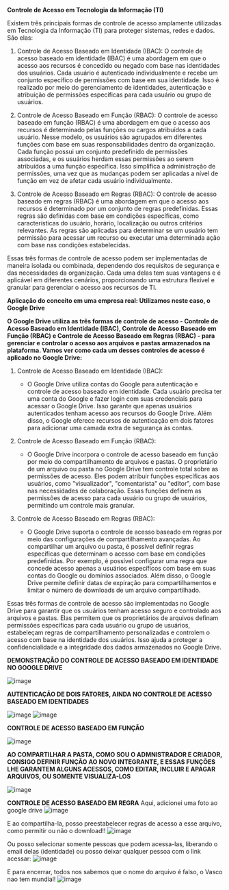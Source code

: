 **Controle de Acesso em Tecnologia da Informação (TI)**

Existem três principais formas de controle de acesso amplamente utilizadas em Tecnologia da Informação (TI) para proteger sistemas, redes e dados. São elas:

1. Controle de Acesso Baseado em Identidade (IBAC):
O controle de acesso baseado em identidade (IBAC) é uma abordagem em que o acesso aos recursos é concedido ou negado com base nas identidades dos usuários. Cada usuário é autenticado individualmente e recebe um conjunto específico de permissões com base em sua identidade. Isso é realizado por meio do gerenciamento de identidades, autenticação e atribuição de permissões específicas para cada usuário ou grupo de usuários.

2. Controle de Acesso Baseado em Função (RBAC):
O controle de acesso baseado em função (RBAC) é uma abordagem em que o acesso aos recursos é determinado pelas funções ou cargos atribuídos a cada usuário. Nesse modelo, os usuários são agrupados em diferentes funções com base em suas responsabilidades dentro da organização. Cada função possui um conjunto predefinido de permissões associadas, e os usuários herdam essas permissões ao serem atribuídos a uma função específica. Isso simplifica a administração de permissões, uma vez que as mudanças podem ser aplicadas a nível de função em vez de afetar cada usuário individualmente.

3. Controle de Acesso Baseado em Regras (RBAC):
O controle de acesso baseado em regras (RBAC) é uma abordagem em que o acesso aos recursos é determinado por um conjunto de regras predefinidas. Essas regras são definidas com base em condições específicas, como características do usuário, horário, localização ou outros critérios relevantes. As regras são aplicadas para determinar se um usuário tem permissão para acessar um recurso ou executar uma determinada ação com base nas condições estabelecidas.

Essas três formas de controle de acesso podem ser implementadas de maneira isolada ou combinada, dependendo dos requisitos de segurança e das necessidades da organização. Cada uma delas tem suas vantagens e é aplicável em diferentes cenários, proporcionando uma estrutura flexível e granular para gerenciar o acesso aos recursos de TI.





**Aplicação do conceito em uma empresa real: Utilizamos neste caso, o Google Drive**


**O Google Drive utiliza as três formas de controle de acesso - Controle de Acesso Baseado em Identidade (IBAC), Controle de Acesso Baseado em Função (RBAC) e Controle de Acesso Baseado em Regras (RBAC) - para gerenciar e controlar o acesso aos arquivos e pastas armazenados na plataforma. Vamos ver como cada um desses controles de acesso é aplicado no Google Drive:**

1. Controle de Acesso Baseado em Identidade (IBAC):
   - O Google Drive utiliza contas do Google para autenticação e controle de acesso baseado em identidade. Cada usuário precisa ter uma conta do Google e fazer login com suas credenciais para acessar o Google Drive. Isso garante que apenas usuários autenticados tenham acesso aos recursos do Google Drive. Além disso, o Google oferece recursos de autenticação em dois fatores para adicionar uma camada extra de segurança às contas.

2. Controle de Acesso Baseado em Função (RBAC):
   - O Google Drive incorpora o controle de acesso baseado em função por meio do compartilhamento de arquivos e pastas. O proprietário de um arquivo ou pasta no Google Drive tem controle total sobre as permissões de acesso. Eles podem atribuir funções específicas aos usuários, como "visualizador", "comentarista" ou "editor", com base nas necessidades de colaboração. Essas funções definem as permissões de acesso para cada usuário ou grupo de usuários, permitindo um controle mais granular.

3. Controle de Acesso Baseado em Regras (RBAC):
   - O Google Drive suporta o controle de acesso baseado em regras por meio das configurações de compartilhamento avançadas. Ao compartilhar um arquivo ou pasta, é possível definir regras específicas que determinam o acesso com base em condições predefinidas. Por exemplo, é possível configurar uma regra que concede acesso apenas a usuários específicos com base em suas contas do Google ou domínios associados. Além disso, o Google Drive permite definir datas de expiração para compartilhamentos e limitar o número de downloads de um arquivo compartilhado.

Essas três formas de controle de acesso são implementadas no Google Drive para garantir que os usuários tenham acesso seguro e controlado aos arquivos e pastas. Elas permitem que os proprietários de arquivos definam permissões específicas para cada usuário ou grupo de usuários, estabeleçam regras de compartilhamento personalizadas e controlem o acesso com base na identidade dos usuários. Isso ajuda a proteger a confidencialidade e a integridade dos dados armazenados no Google Drive.

**DEMONSTRAÇÃO DO CONTROLE DE ACESSO BASEADO EM IDENTIDADE NO GOOGLE DRIVE**

![image](https://github.com/mcruvinel/redes/assets/99694882/cfe240cd-cf3a-4de1-9891-ca7e64c20d73)


**AUTENTICAÇÃO DE DOIS FATORES, AINDA NO CONTROLE DE ACESSO BASEADO EM IDENTIDADES**

![image](https://github.com/mcruvinel/redes/assets/99694882/8520e5f2-cb9b-4288-b051-114e4c657fe3)
![image](https://github.com/mcruvinel/redes/assets/99694882/5a3311d5-dff2-4ec7-ada9-4b1d535de24f)


**CONTROLE DE ACESSO BASEADO EM FUNÇÃO**

![image](https://github.com/mcruvinel/redes/assets/99694882/5f349631-2fa5-430c-bf59-9a0bb8e8c0c8)

**AO COMPARTILHAR A PASTA, COMO SOU O ADMNISTRADOR E CRIADOR, CONSIGO DEFINIR FUNÇÃO AO NOVO INTEGRANTE, E ESSAS FUNÇÕES LHE GARANTEM ALGUNS ACESSOS, COMO EDITAR, INCLUIR E APAGAR ARQUIVOS, OU SOMENTE VISUALIZA-LOS**

![image](https://github.com/mcruvinel/redes/assets/99694882/52eb5cf9-5ca2-493a-9704-28d0d8f43856)


**CONTROLE DE ACESSO BASEADO EM REGRA**
Aqui, adicionei uma foto ao google drive
![image](https://github.com/mcruvinel/redes/assets/99694882/f6a0f63a-269e-42b5-8391-107c2ffecc7c)

E ao compartilha-la, posso preestabelecer regras de acesso a esse arquivo, como permitir ou não o download!!
![image](https://github.com/mcruvinel/redes/assets/99694882/a4c1eecf-efa6-4155-9112-6b1c8465587a)

Ou posso selecionar somente pessoas que podem acessa-las, liberando o email delas (identidade) ou posso deixar qualquer pessoa com o link acessar:
![image](https://github.com/mcruvinel/redes/assets/99694882/040a8edc-460a-4a94-ae4a-bc1b46c269b9)

E para encerrar, todos nos sabemos que o nome do arquivo é falso, o Vasco nao tem mundial!
![image](https://github.com/mcruvinel/redes/assets/99694882/40918dd1-8e6d-420a-ae0c-c483e64204a1)

